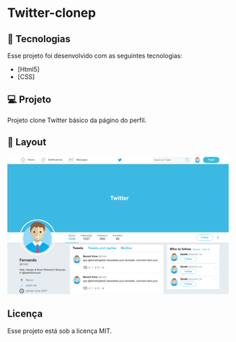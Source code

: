 <h1>Twitter-clonep</h1>

## 🚀 Tecnologias

Esse projeto foi desenvolvido com as seguintes tecnologias:

- [Html5]
- [CSS]

## 💻 Projeto

Projeto clone Twitter básico da págino do perfil.

## 🔖 Layout

<img src="screen/screen1.png">

## Licença

Esse projeto está sob a licença MIT.

